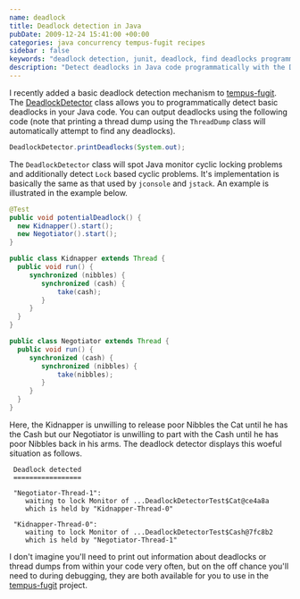 ```yaml
---
name: deadlock
title: Deadlock detection in Java
pubDate: 2009-12-24 15:41:00 +00:00
categories: java concurrency tempus-fugit recipes
sidebar : false
keywords: "deadlock detection, junit, deadlock, find deadlocks programmatically"
description: "Detect deadlocks in Java code programmatically with the DeadlockDetector class"
---
```


I recently added a basic deadlock detection mechanism to [tempus-fugit](http://tempusfugitlibrary.org/). The [DeadlockDetector](http://tempusfugitlibrary.org/recipes/2012/05/26/detecting-deadlocks/) class allows you to programmatically detect basic deadlocks in your Java code. You can output deadlocks using the following code (note that printing a thread dump using the `ThreadDump` class will automatically attempt to find any deadlocks).

``` java
DeadlockDetector.printDeadlocks(System.out);
```
<!-- more -->

The `DeadlockDetector` class will spot Java monitor cyclic locking problems and additionally detect `Lock` based cyclic problems. It's implementation is basically the same as that used by `jconsole` and `jstack`. An example is illustrated in the example below.

<!-- more -->
    
``` java
@Test
public void potentialDeadlock() {
  new Kidnapper().start();
  new Negotiator().start();
}

public class Kidnapper extends Thread {
  public void run() {
     synchronized (nibbles) {
        synchronized (cash) {
            take(cash);
        }
     }
  }
}

public class Negotiator extends Thread {
  public void run() {
     synchronized (cash) {
        synchronized (nibbles) {
            take(nibbles);
        }
     }
  }
}
```
  
Here, the Kidnapper is unwilling to release poor Nibbles the Cat until he has
the Cash but our Negotiator is unwilling to part with the Cash until he has
poor Nibbles back in his arms. The deadlock detector displays this woeful
situation as follows.

    
      
     Deadlock detected  
     =================  
      
     "Negotiator-Thread-1":  
        waiting to lock Monitor of ...DeadlockDetectorTest$Cat@ce4a8a  
        which is held by "Kidnapper-Thread-0"  
      
     "Kidnapper-Thread-0":  
        waiting to lock Monitor of ...DeadlockDetectorTest$Cash@7fc8b2  
        which is held by "Negotiator-Thread-1"  
    

  
I don't imagine you'll need to print out information about deadlocks or thread
dumps from within your code very often, but on the off chance you'll need to
during debugging, they are both available for you to use in the [tempus-fugit](http://tempusfugitlibrary.org/) project.

  



